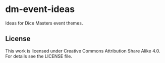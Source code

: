 # dm-event-ideas
Ideas for Dice Masters event themes.

## License
This work is licensed under Creative Commons Attribution Share Alike 4.0. For details see the LICENSE file.

